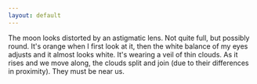 ```yaml
---
layout: default
---
```

The moon looks distorted by an astigmatic lens. Not quite full, but possibly round. It's orange when I first look at it, then the white balance of my eyes adjusts and it almost looks white. It's wearing a veil of thin clouds. As it rises and we move along, the clouds split and join (due to their differences in proximity).
They must be near us.
